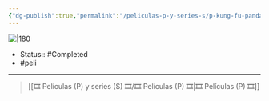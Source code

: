 ```yaml
---
{"dg-publish":true,"permalink":"/peliculas-p-y-series-s/p-kung-fu-panda/"}
---
```



![|180](https://m.media-amazon.com/images/M/MV5BODJkZTZhMWItMDI3Yy00ZWZlLTk4NjQtOTI1ZjU5NjBjZTVjXkEyXkFqcGdeQXVyODE5NzE3OTE@._V1_SX300.jpg)

- Status:: #Completed 
- #peli 

---

> [[🎞️ Películas (P) y series (S) 🎞️/🎞️ Películas (P) 🎞️\|🎞️ Películas (P) 🎞️]]